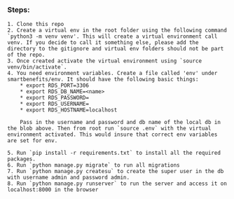 ### Steps: ###
    1. Clone this repo 
    2. Create a virtual env in the root folder using the following command  `python3 -m venv venv'. This will create a virtual environment call venv. If you decide to call it something else, please add the directory to the gitignore and virtual env folders should not be part of the repo.
    3. Once created activate the virtual environment using `source venv/bin/activate`.
    4. You need environment variables. Create a file called 'env' under smartbenefits/env. It should have the following basic things:
        * export RDS_PORT=3306
        * export RDS_DB_NAME=<name>
        * export RDS_PASSWORD=
        * export RDS_USERNAME=
        * export RDS_HOSTNAME=localhost

        Pass in the username and password and db name of the local db in the blob above. Then from root run `source .env` with the virtual environment activated. This would insure that correct env variables are set for env.

    5. Run `pip install -r requirements.txt` to install all the required packages.
    6. Run `python manage.py migrate` to run all migrations
    7. Run `python manage.py createsu` to create the super user in the db with username admin and password admin.
    8. Run `python manage.py runserver` to run the server and access it on localhost:8000 in the browser
    